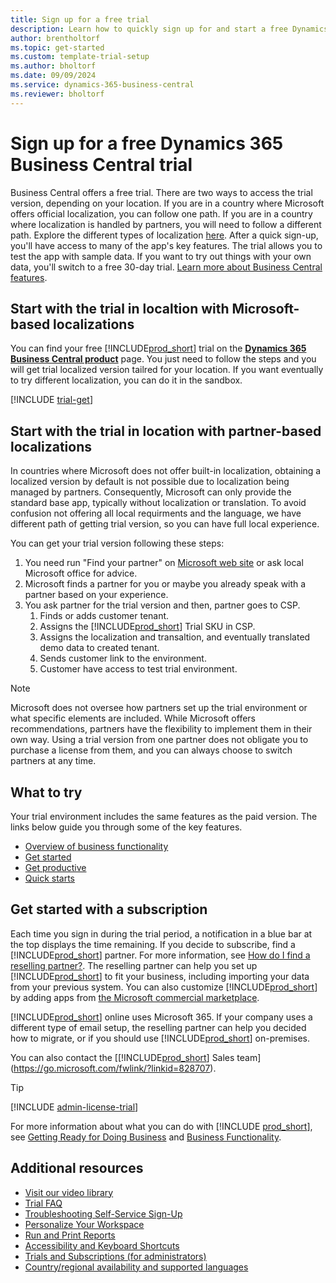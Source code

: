 ```yaml
---
title: Sign up for a free trial
description: Learn how to quickly sign up for and start a free Dynamics 365 Business Central trial. Explore the app with tours and videos, and find more learning resources.
author: brentholtorf
ms.topic: get-started
ms.custom: template-trial-setup
ms.author: bholtorf
ms.date: 09/09/2024
ms.service: dynamics-365-business-central
ms.reviewer: bholtorf
---
```


# Sign up for a free Dynamics 365 Business Central trial

Business Central offers a free trial. There are two ways to access the trial version, depending on your location. If you are in a country where Microsoft offers official localization, you can follow one path. If you are in a country where localization is handled by partners, you will need to follow a different path. Explore the different types of localization [here](/dynamics365/business-central/dev-itpro/compliance/apptest-countries-and-translations.md). After a quick sign-up, you'll have access to many of the app's key features. The trial allows you to test the app with sample data. If you want to try out things with your own data, you'll switch to a free 30-day trial. [Learn more about Business Central features](across-business-functionality.md).  

## Start with the trial in localtion with Microsoft-based localizations 

You can find your free [!INCLUDE[prod_short](includes/prod_short.md)] trial on the **[Dynamics 365 Business Central product](https://www.microsoft.com/en-us/dynamics-365/products/business-central)** page. You just need to follow the steps and you will get trial localized version tailred for your location. If you want eventually to try different localization, you can do it in the sandbox. 

<!--## To sign up for the trial-->

[!INCLUDE [trial-get](includes/trial-get.md)]

## Start with the trial in location with partner-based localizations  

In countries where Microsoft does not offer built-in localization, obtaining a localized version by default is not possible due to localization being managed by partners. Consequently, Microsoft can only provide the standard base app, typically without localization or translation. To avoid confusion not offering all local requirments and the language, we have different path of getting trial version, so you can have full local experience.  

You can get your trial version following these steps:

1. You need run "Find your partner" on [Microsoft web site](https://partner.microsoft.com/en-us/partnership/find-a-partner) or ask local Microsoft office for advice. 
2. Microsoft finds a partner for you or maybe you already speak with a partner based on your experience. 
3. You ask partner for the trial version and then, partner goes to CSP.  
   1. Finds or adds customer tenant.   
   2. Assigns the [!INCLUDE[prod_short](includes/prod_short.md)] Trial SKU in CSP. 
   3. Assigns the localization and transaltion, and eventually translated demo data to created tenant. 
   4. Sends customer link to the environment.   
   5. Customer have access to test trial environment. 

> [!NOTE]
> Microsoft does not oversee how partners set up the trial environment or what specific elements are included. While Microsoft offers recommendations, partners have the flexibility to implement them in their own way. Using a trial version from one partner does not obligate you to purchase a license from them, and you can always choose to switch partners at any time.  

## What to try

Your trial environment includes the same features as the paid version. The links below guide you through some of the key features.

- [Overview of business functionality](across-business-functionality.md)  
- [Get started](ui-get-ready-business.md#get-started)  
- [Get productive](ui-work-product.md)  
- [Quick starts](quick-start-business-central.md)  

## Get started with a subscription

Each time you sign in during the trial period, a notification in a blue bar at the top displays the time remaining. If you decide to subscribe, find a [!INCLUDE[prod_short](includes/prod_short.md)] partner. For more information, see [How do I find a reselling partner?](/dynamics365/business-central/across-faq#how-do-i-find-a-reselling-partner). The reselling partner can help you set up [!INCLUDE[prod_short](includes/prod_short.md)] to fit your business, including importing your data from your previous system. You can also customize [!INCLUDE[prod_short](includes/prod_short.md)] by adding apps from [the Microsoft commercial marketplace](https://go.microsoft.com/fwlink/?linkid=2081646).  

[!INCLUDE[prod_short](includes/prod_short.md)] online uses Microsoft 365. If your company uses a different type of email setup, the reselling partner can help you decided how to migrate, or if you should use [!INCLUDE[prod_short](includes/prod_short.md)] on-premises.  

You can also contact the [[!INCLUDE[prod_short](includes/prod_short.md)] Sales team](https://go.microsoft.com/fwlink/?linkid=828707).  

> [!TIP]
> [!INCLUDE [admin-license-trial](includes/admin-license-trial.md)]

For more information about what you can do with [!INCLUDE [prod_short](includes/prod_short.md)], see [Getting Ready for Doing Business](ui-get-ready-business.md) and [Business Functionality](across-business-functionality.md).  

## Additional resources

- [Visit our video library](across-videos.md)  
- [Trial FAQ](trial-faq.md)  
- [Troubleshooting Self-Service Sign-Up](ui-troubleshoot-self-signup.md)  
- [Personalize Your Workspace](ui-personalization-user.md)  
- [Run and Print Reports](ui-work-report.md)  
- [Accessibility and Keyboard Shortcuts](ui-accessibility.md)  
- [Trials and Subscriptions (for administrators)](/dynamics365/business-central/dev-itpro/administration/trials-subscriptions)
- [Country/regional availability and supported languages](/dynamics365/business-central/dev-itpro/compliance/apptest-countries-and-translations.md)
